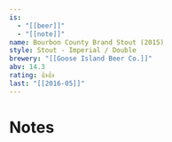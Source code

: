```yaml
---
is:
  - "[[beer]]"
  - "[[note]]"
name: Bourbon County Brand Stout (2015)
style: Stout - Imperial / Double
brewery: "[[Goose Island Beer Co.]]"
abv: 14.3
rating: 👍👍
last: "[[2016-05]]"
---
```

# Notes

